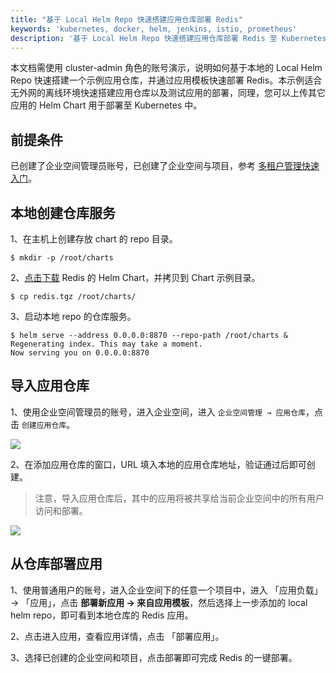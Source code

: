 ```yaml
---
title: "基于 Local Helm Repo 快速搭建应用仓库部署 Redis"
keywords: 'kubernetes, docker, helm, jenkins, istio, prometheus'
description: '基于 Local Helm Repo 快速搭建应用仓库部署 Redis 至 Kubernetes'
---
```


本文档需使用 cluster-admin 角色的账号演示，说明如何基于本地的 Local Helm Repo 快速搭建一个示例应用仓库，并通过应用模板快速部署 Redis。本示例适合无外网的离线环境快速搭建应用仓库以及测试应用的部署，同理，您可以上传其它应用的 Helm Chart 用于部署至 Kubernetes 中。

## 前提条件

已创建了企业空间管理员账号，已创建了企业空间与项目，参考 [多租户管理快速入门](../../quick-start/admin-quick-start)。

## 本地创建仓库服务

1、在主机上创建存放 chart 的 repo 目录。

```
$ mkdir -p /root/charts
```

2、[点击下载](https://github.com/kubesphere/tutorial/raw/master/tutorial%202%20-%20local%20helm%20repo/redis.tgz) Redis 的 Helm Chart，并拷贝到 Chart 示例目录。

```
$ cp redis.tgz /root/charts/
```

3、启动本地 repo 的仓库服务。

```
$ helm serve --address 0.0.0.0:8870 --repo-path /root/charts &
Regenerating index. This may take a moment.
Now serving you on 0.0.0.0:8870
```

## 导入应用仓库

1、使用企业空间管理员的账号，进入企业空间，进入 `企业空间管理 → 应用仓库`，点击 `创建应用仓库`。

![](https://pek3b.qingstor.com/kubesphere-docs/png/20191025004747.png)

2、在添加应用仓库的窗口，URL 填入本地的应用仓库地址，验证通过后即可创建。

> 注意，导入应用仓库后，其中的应用将被共享给当前企业空间中的所有用户访问和部署。

![](https://pek3b.qingstor.com/kubesphere-docs/png/20190918002500.png)

## 从仓库部署应用

1、使用普通用户的账号，进入企业空间下的任意一个项目中，进入 「应用负载」 → 「应用」，点击 **部署新应用 → 来自应用模板**，然后选择上一步添加的 local helm repo，即可看到本地仓库的 Redis 应用。

2、点击进入应用，查看应用详情，点击 「部署应用」。


3、选择已创建的企业空间和项目，点击部署即可完成 Redis 的一键部署。
